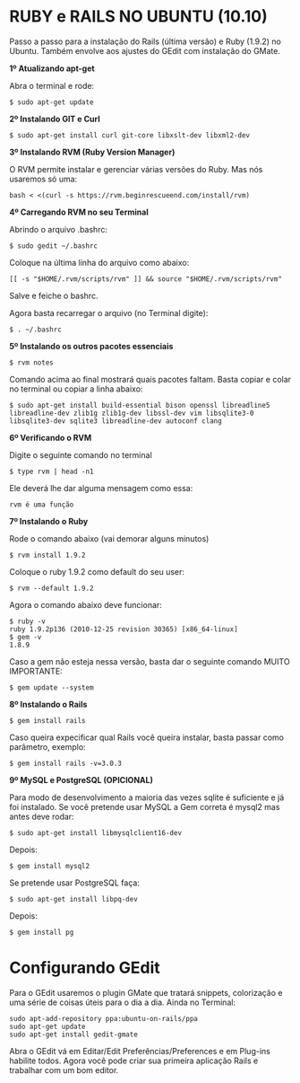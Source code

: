 RUBY e RAILS NO UBUNTU (10.10)
===

Passo a passo para a instalação do Rails (última versão) e Ruby (1.9.2) no Ubuntu. Também envolve aos ajustes do GEdit com instalação do GMate.

**1º Atualizando apt-get**

Abra o terminal e rode:

    $ sudo apt-get update

**2º Instalando GIT e Curl**
    
    $ sudo apt-get install curl git-core libxslt-dev libxml2-dev
    
**3º Instalando RVM (Ruby Version Manager)**

O RVM permite instalar e gerenciar várias versões do Ruby. Mas nós usaremos só uma:

    bash < <(curl -s https://rvm.beginrescueend.com/install/rvm)

**4º Carregando RVM no seu Terminal**

Abrindo o arquivo .bashrc:

    $ sudo gedit ~/.bashrc

Coloque na última linha do arquivo como abaixo:

    [[ -s "$HOME/.rvm/scripts/rvm" ]] && source "$HOME/.rvm/scripts/rvm"

Salve e feiche o bashrc.

Agora basta recarregar o arquivo (no Terminal digite):

    $ . ~/.bashrc
    
**5º Instalando os outros pacotes essenciais**

    $ rvm notes
    
Comando acima ao final mostrará quais pacotes faltam. Basta copiar e colar no terminal ou copiar a linha abaixo:

    $ sudo apt-get install build-essential bison openssl libreadline5 libreadline-dev zlib1g zlib1g-dev libssl-dev vim libsqlite3-0 libsqlite3-dev sqlite3 libreadline-dev autoconf clang
    
**6º Verificando o RVM**

Digite o seguinte comando no terminal

    $ type rvm | head -n1

Ele deverá lhe dar alguma mensagem como essa:

    rvm é uma função

**7º Instalando o Ruby**

Rode o comando abaixo (vai demorar alguns minutos)

    $ rvm install 1.9.2
    
Coloque o ruby 1.9.2 como default do seu user:

    $ rvm --default 1.9.2
    
Agora o comando abaixo deve funcionar:

    $ ruby -v
    ruby 1.9.2p136 (2010-12-25 revision 30365) [x86_64-linux]
    $ gem -v
    1.8.9

Caso a gem não esteja nessa versão, basta dar o seguinte comando MUITO IMPORTANTE:

    $ gem update --system
    
**8º Instalando o Rails**

    $ gem install rails
    
Caso queira expecificar qual Rails você queira instalar, basta passar como parâmetro, exemplo:

    $ gem install rails -v=3.0.3
 
**9º MySQL e PostgreSQL (OPICIONAL)**

Para modo de desenvolvimento a maioria das vezes sqlite é suficiente e já foi instalado. Se você pretende usar MySQL a Gem correta é mysql2 mas antes deve rodar:

    $ sudo apt-get install libmysqlclient16-dev 

Depois:

    $ gem install mysql2
    
Se pretende usar PostgreSQL faça:

    $ sudo apt-get install libpq-dev 

Depois:

    $ gem install pg
    
    
Configurando GEdit
===

Para o GEdit usaremos o plugin GMate que tratará snippets, colorização e uma série de coisas úteis para o dia a dia. Ainda no Terminal:

    sudo apt-add-repository ppa:ubuntu-on-rails/ppa
    sudo apt-get update
    sudo apt-get install gedit-gmate
    
Abra o GEdit vá em Editar/Edit Preferências/Preferences e em Plug-ins habilite todos. Agora você pode criar sua primeira aplicação Rails e trabalhar com um bom editor.
